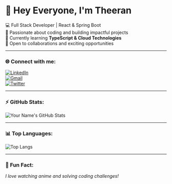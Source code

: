 # 👋 Hey Everyone, I'm Theeran  

💻 Full Stack Developer | React & Spring Boot  
🚀 Passionate about coding and building impactful projects  
🌱 Currently learning **TypeScript & Cloud Technologies**  
🤝 Open to collaborations and exciting opportunities  

---

### 🌐 Connect with me:
[![LinkedIn](https://img.shields.io/badge/LinkedIn-blue?logo=linkedin)](https://www.linkedin.com/in/your-profile/)  
[![Gmail](https://img.shields.io/badge/Gmail-red?logo=gmail)](mailto:yourmail@gmail.com)  
[![Twitter](https://img.shields.io/badge/Twitter-black?logo=twitter)](https://twitter.com/yourhandle)

---

### ⚡ GitHub Stats:
![Your Name's GitHub Stats](https://github-readme-stats.vercel.app/api?username=YOUR_USERNAME&show_icons=true&theme=dark)

---

### 📊 Top Languages:
![Top Langs](https://github-readme-stats.vercel.app/api/top-langs/?username=YOUR_USERNAME&layout=compact&theme=dark)

---

### 🎯 Fun Fact:
*I love watching anime and solving coding challenges!*
